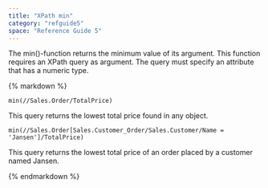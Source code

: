 ```yaml
---
title: "XPath min"
category: "refguide5"
space: "Reference Guide 5"
---
```



The min()-function returns the minimum value of its argument.
This function requires an XPath query as argument. The query must specify an attribute that has a numeric type.

<div class="alert alert-info">{% markdown %}

```
min(//Sales.Order/TotalPrice)

```

This query returns the lowest total price found in any object.

```
min(//Sales.Order[Sales.Customer_Order/Sales.Customer/Name = 'Jansen']/TotalPrice)

```

This query returns the lowest total price of an order placed by a customer named Jansen.

{% endmarkdown %}</div>